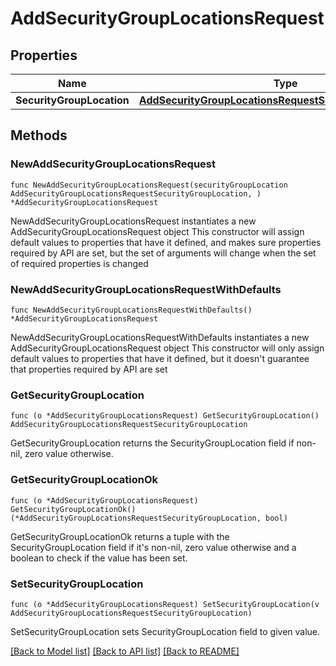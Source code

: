 # AddSecurityGroupLocationsRequest

## Properties

Name | Type | Description | Notes
------------ | ------------- | ------------- | -------------
**SecurityGroupLocation** | [**AddSecurityGroupLocationsRequestSecurityGroupLocation**](AddSecurityGroupLocationsRequestSecurityGroupLocation.md) |  | 

## Methods

### NewAddSecurityGroupLocationsRequest

`func NewAddSecurityGroupLocationsRequest(securityGroupLocation AddSecurityGroupLocationsRequestSecurityGroupLocation, ) *AddSecurityGroupLocationsRequest`

NewAddSecurityGroupLocationsRequest instantiates a new AddSecurityGroupLocationsRequest object
This constructor will assign default values to properties that have it defined,
and makes sure properties required by API are set, but the set of arguments
will change when the set of required properties is changed

### NewAddSecurityGroupLocationsRequestWithDefaults

`func NewAddSecurityGroupLocationsRequestWithDefaults() *AddSecurityGroupLocationsRequest`

NewAddSecurityGroupLocationsRequestWithDefaults instantiates a new AddSecurityGroupLocationsRequest object
This constructor will only assign default values to properties that have it defined,
but it doesn't guarantee that properties required by API are set

### GetSecurityGroupLocation

`func (o *AddSecurityGroupLocationsRequest) GetSecurityGroupLocation() AddSecurityGroupLocationsRequestSecurityGroupLocation`

GetSecurityGroupLocation returns the SecurityGroupLocation field if non-nil, zero value otherwise.

### GetSecurityGroupLocationOk

`func (o *AddSecurityGroupLocationsRequest) GetSecurityGroupLocationOk() (*AddSecurityGroupLocationsRequestSecurityGroupLocation, bool)`

GetSecurityGroupLocationOk returns a tuple with the SecurityGroupLocation field if it's non-nil, zero value otherwise
and a boolean to check if the value has been set.

### SetSecurityGroupLocation

`func (o *AddSecurityGroupLocationsRequest) SetSecurityGroupLocation(v AddSecurityGroupLocationsRequestSecurityGroupLocation)`

SetSecurityGroupLocation sets SecurityGroupLocation field to given value.



[[Back to Model list]](../README.md#documentation-for-models) [[Back to API list]](../README.md#documentation-for-api-endpoints) [[Back to README]](../README.md)


